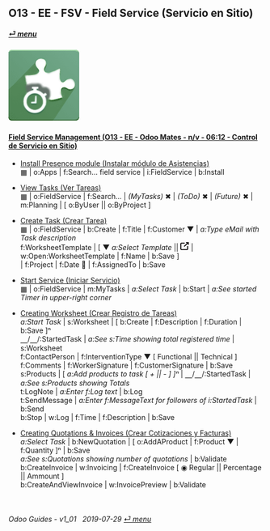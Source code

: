 ## O13 - EE - FSV - Field Service (Servicio en Sitio)
#### [_&#x23CE; menu_](/o13/ee/o13-ee-guides_menu.md)  
### ![fsv](/doc/img/field_service.png)

#### [Field Service Management (O13 - EE - Odoo Mates - n/v - 06:12 - Control de Servicio en Sitio)](https://youtube.com/embed/AjG16B-DTYY?autoplay=1&start=3&end=0&rel=0)<br>

- [Install Presence module (Instalar módulo de Asistencias)](https://youtube.com/embed/AjG16B-DTYY?autoplay=1&start=3s&end=16s&rel=0)  
&#x25A6; | o:Apps | f:Search... field service | i:FieldService | b:Install  

- [View Tasks (Ver Tareas)](https://youtube.com/embed/AjG16B-DTYY?autoplay=1&start=17s&end=31s&rel=0)  
  &#x25A6; | o:FieldService | f:Search... | _(MyTasks)_ &#x2716; | _(ToDo)_ &#x2716; | _(Future)_ &#x2716; | m:Planning | \[ o:ByUser || o:ByProject ]  

- [Create Task (Crear Tarea)](https://youtube.com/embed/AjG16B-DTYY?autoplay=1&start=32s&end=1m18s&rel=0)  
  &#x25A6; | o:FieldService | b:Create | f:Title | f:Customer &#x25BC; | _a:Type eMail with Task description_  
  f:WorksheetTemplate | \[ &#x25BC; _a:Select Template_ || ![show_catalog](/doc/img/show_catalog.png) | w:Open:WorksheetTemplate | f:Name | b:Save ]  
  | f:Project | f:Date &#x1F4C5; | f:AssignedTo | b:Save  
  
- [Start Service (Iniciar Servicio)](https://youtube.com/embed/AjG16B-DTYY?autoplay=1&start=1m19s&end=1m36s&rel=0)  
  &#x25A6; | o:FieldService | m:MyTasks | _a:Select Task_ | b:Start | _a:See started Timer in upper-right corner_  
  
- [Creating Worksheet (Crear Registro de Tareas)](https://youtube.com/embed/AjG16B-DTYY?autoplay=1&start=1m35s&end=4m2s&rel=0)  
  _a:Start Task_ | s:Worksheet | \[ b:Create | f:Description | f:Duration | b:Save ]&#x207F;  
  &#x23BD;/&#x23BD;/:StartedTask | _a:See s:Time showing total registered time_ | s:Worksheet  
  f:ContactPerson | f:InterventionType &#x25BC; \[ Functional || Technical ]  
  f:Comments | f:WorkerSignature | f:CustomerSignature | b:Save  
  s:Products | \[ _a:Add products to task \[ + || - ] ]&#x207F;_ | &#x23BD;/&#x23BD;/:StartedTask | _a:See s:Products showing Totals_  
  t:LogNote | _a:Enter f:Log text_ | b:Log  
  t:SendMessage | _a:Enter f:MessageText for followers of i:StartedTask_ | b:Send  
  b:Stop | w:Log | f:Time | f:Description | b:Save  
  
- [Creating Quotations & Invoices (Crear Cotizaciones y Facturas)](https://youtube.com/embed/AjG16B-DTYY?autoplay=1&start=4m7s&end=5m&rel=0)  
  _a:Select Task_ | b:NewQuotation | \[ o:AddAProduct | f:Product &#x25BC; | f:Quantity ]&#x207F; | b:Save  
  _a:See s:Quotations showing number of quotations_ | b:Validate  
  b:CreateInvoice | w:Invoicing | f:CreateInvoice \[ &#x25C9; Regular || Percentage || Ammount ]  
  b:CreateAndViewInvoice | w:InvoicePreview | b:Validate  

<br>

###### Odoo Guides - v1_01 &nbsp; 2019-07-29  [_&#x23CE; menu_](/o13/ee/o13-ee-guides_menu.md)  

